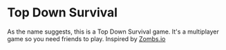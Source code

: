 # Top Down Survival
As the name suggests, this is a Top Down Survival game. It's a multiplayer game
so you need friends to play. Inspired by [Zombs.io](https://zombs.io)
